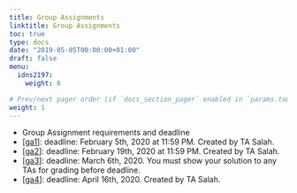 ```yaml
---
title: Group Assignments
linktitle: Group Assignments
toc: true
type: docs
date: "2019-05-05T00:00:00+01:00"
draft: false
menu:
  idns2197:
    weight: 6

# Prev/next pager order (if `docs_section_pager` enabled in `params.toml`)
weight: 1
---
```


*   Group Assignment requirements and deadline
*   [[ga1](https://drive.google.com/drive/folders/15GUKc6oumiaopDjU0pD4lprFIhCSITH9?usp=sharing)]: deadline: February 5th, 2020 at 11:59 PM. Created by TA Salah.
*   [[ga2](https://drive.google.com/drive/folders/1O5lFltiPq-Dpbt2nJ3JA7pDwd-rgUDDl?usp=sharing)]: deadline: February 19th, 2020 at 11:59 PM. Created by TA Salah.
*   [[ga3](https://drive.google.com/drive/folders/1Xu5YkuvNm3JkmNrsSx8SLxxJhFTSX3mG?usp=sharing)]: deadline: March 6th, 2020\. You must show your solution to any TAs for grading before deadline.
*   [[ga4](https://drive.google.com/drive/folders/1SeNVJaHpB7Pc6WgtcI_KLg3-DHeGn3Nj?usp=sharing)]: deadline: April 16th, 2020\. Created by TA Salah.